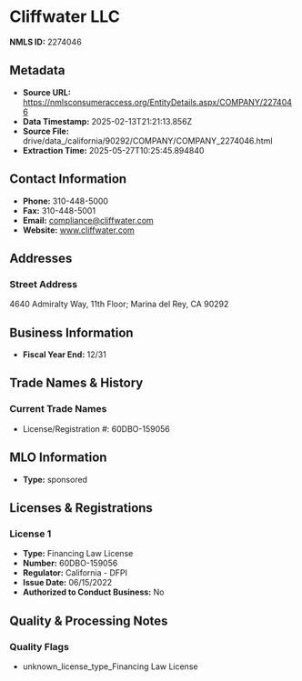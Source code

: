 # Cliffwater LLC

**NMLS ID:** 2274046

## Metadata
- **Source URL:** https://nmlsconsumeraccess.org/EntityDetails.aspx/COMPANY/2274046
- **Data Timestamp:** 2025-02-13T21:21:13.856Z
- **Source File:** drive/data_/california/90292/COMPANY/COMPANY_2274046.html
- **Extraction Time:** 2025-05-27T10:25:45.894840

## Contact Information
- **Phone:** 310-448-5000
- **Fax:** 310-448-5001
- **Email:** compliance@cliffwater.com
- **Website:** www.cliffwater.com

## Addresses
### Street Address
4640 Admiralty Way, 11th Floor; Marina del Rey, CA 90292

## Business Information
- **Fiscal Year End:** 12/31

## Trade Names & History
### Current Trade Names
- License/Registration #: 60DBO-159056

## MLO Information
- **Type:** sponsored

## Licenses & Registrations

### License 1
- **Type:** Financing Law License
- **Number:** 60DBO-159056
- **Regulator:** California - DFPI
- **Issue Date:** 06/15/2022
- **Authorized to Conduct Business:** No

## Quality & Processing Notes
### Quality Flags
- unknown_license_type_Financing Law License
